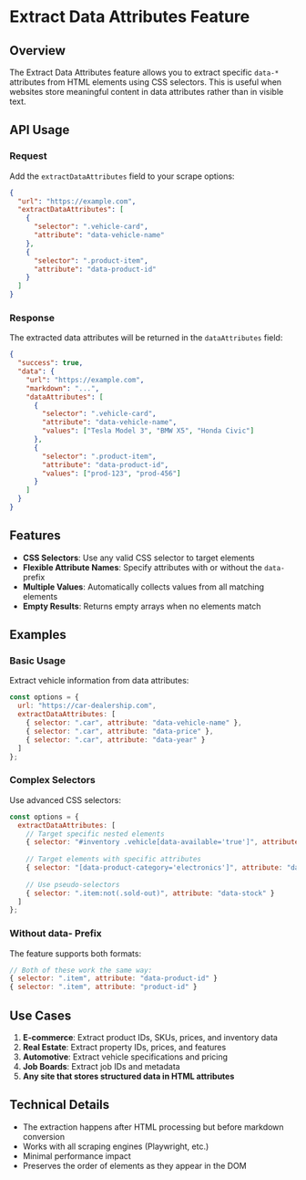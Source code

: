 # Extract Data Attributes Feature

## Overview

The Extract Data Attributes feature allows you to extract specific `data-*` attributes from HTML elements using CSS selectors. This is useful when websites store meaningful content in data attributes rather than in visible text.

## API Usage

### Request

Add the `extractDataAttributes` field to your scrape options:

```json
{
  "url": "https://example.com",
  "extractDataAttributes": [
    {
      "selector": ".vehicle-card",
      "attribute": "data-vehicle-name"
    },
    {
      "selector": ".product-item",
      "attribute": "data-product-id"
    }
  ]
}
```

### Response

The extracted data attributes will be returned in the `dataAttributes` field:

```json
{
  "success": true,
  "data": {
    "url": "https://example.com",
    "markdown": "...",
    "dataAttributes": [
      {
        "selector": ".vehicle-card",
        "attribute": "data-vehicle-name",
        "values": ["Tesla Model 3", "BMW X5", "Honda Civic"]
      },
      {
        "selector": ".product-item",
        "attribute": "data-product-id",
        "values": ["prod-123", "prod-456"]
      }
    ]
  }
}
```

## Features

- **CSS Selectors**: Use any valid CSS selector to target elements
- **Flexible Attribute Names**: Specify attributes with or without the `data-` prefix
- **Multiple Values**: Automatically collects values from all matching elements
- **Empty Results**: Returns empty arrays when no elements match

## Examples

### Basic Usage

Extract vehicle information from data attributes:

```javascript
const options = {
  url: "https://car-dealership.com",
  extractDataAttributes: [
    { selector: ".car", attribute: "data-vehicle-name" },
    { selector: ".car", attribute: "data-price" },
    { selector: ".car", attribute: "data-year" }
  ]
};
```

### Complex Selectors

Use advanced CSS selectors:

```javascript
const options = {
  extractDataAttributes: [
    // Target specific nested elements
    { selector: "#inventory .vehicle[data-available='true']", attribute: "data-id" },
    
    // Target elements with specific attributes
    { selector: "[data-product-category='electronics']", attribute: "data-sku" },
    
    // Use pseudo-selectors
    { selector: ".item:not(.sold-out)", attribute: "data-stock" }
  ]
};
```

### Without data- Prefix

The feature supports both formats:

```javascript
// Both of these work the same way:
{ selector: ".item", attribute: "data-product-id" }
{ selector: ".item", attribute: "product-id" }
```

## Use Cases

1. **E-commerce**: Extract product IDs, SKUs, prices, and inventory data
2. **Real Estate**: Extract property IDs, prices, and features
3. **Automotive**: Extract vehicle specifications and pricing
4. **Job Boards**: Extract job IDs and metadata
5. **Any site that stores structured data in HTML attributes**

## Technical Details

- The extraction happens after HTML processing but before markdown conversion
- Works with all scraping engines (Playwright, etc.)
- Minimal performance impact
- Preserves the order of elements as they appear in the DOM
